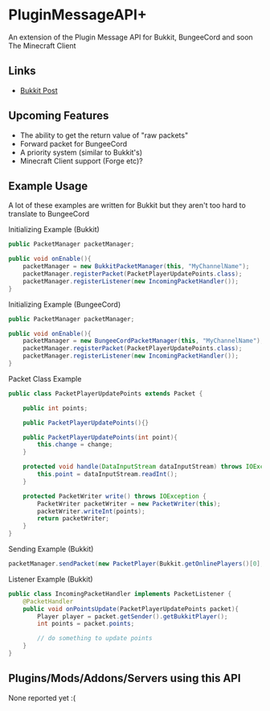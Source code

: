 PluginMessageAPI+
=================

An extension of the Plugin Message API for Bukkit, BungeeCord and soon The Minecraft Client

Links
-----

* [Bukkit Post](http://forums.bukkit.org/threads/api-pluginmessageapi.213649/)

Upcoming Features
-----------------

* The ability to get the return value of "raw packets"
* Forward packet for BungeeCord
* A priority system (similar to Bukkit's)
* Minecraft Client support (Forge etc)?

Example Usage
-------------

A lot of these examples are written for Bukkit but they aren't too hard to translate to BungeeCord


Initializing Example (Bukkit)

```java
public PacketManager packetManager;

public void onEnable(){
    packetManager = new BukkitPacketManager(this, "MyChannelName");
    packetManager.registerPacket(PacketPlayerUpdatePoints.class);
    packetManager.registerListener(new IncomingPacketHandler());
}
```


Initializing Example (BungeeCord)

```java
public PacketManager packetManager;

public void onEnable(){
    packetManager = new BungeeCordPacketManager(this, "MyChannelName");
    packetManager.registerPacket(PacketPlayerUpdatePoints.class);
    packetManager.registerListener(new IncomingPacketHandler());
}
```


Packet Class Example

```java
public class PacketPlayerUpdatePoints extends Packet {

    public int points;

    public PacketPlayerUpdatePoints(){}

    public PacketPlayerUpdatePoints(int point){
        this.change = change;
    }

    protected void handle(DataInputStream dataInputStream) throws IOException {
        this.point = dataInputStream.readInt();
    }

    protected PacketWriter write() throws IOException {
        PacketWriter packetWriter = new PacketWriter(this);
        packetWriter.writeInt(points);
        return packetWriter;
    }
}
```


Sending Example (Bukkit)

```java
packetManager.sendPacket(new PacketPlayer(Bukkit.getOnlinePlayers()[0], new PacketPlayerUpdatePoints(50)));
```


Listener Example (Bukkit)

```java
public class IncomingPacketHandler implements PacketListener {
    @PacketHandler
    public void onPointsUpdate(PacketPlayerUpdatePoints packet){
        Player player = packet.getSender().getBukkitPlayer();
        int points = packet.points;

        // do something to update points
    }
}
```

Plugins/Mods/Addons/Servers using this API
----------------------------------

None reported yet :(